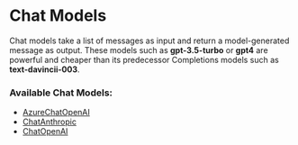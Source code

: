 # Chat Models

Chat models take a list of messages as input and return a model-generated message as output. These models such as **gpt-3.5-turbo** or **gpt4** are powerful and cheaper than its predecessor Completions models such as **text-davincii-003**.

### Available Chat Models:

* [AzureChatOpenAI](azurechatopenai.md)
* [ChatAnthropic](chatanthropic.md)
* [ChatOpenAI](chatopenai.md)

